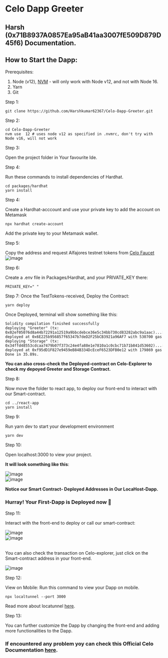 # Celo Dapp Greeter

## Harsh (0x71B8937A0857Ea95aB41aa3007fE509D879D45f6) Documentation.

## How to Start the Dapp:

Prerequisites:

1. Node (v12), [NVM](https://github.com/nvm-sh/nvm) - will only work with Node v12, and not with Node 16.
2. Yarn
3. Git

Step 1:

```shell
git clone https://github.com/Harshkumar62367/Celo-Dapp-Greeter.git
```

Step 2:

```shell
cd Celo-Dapp-Greeter
nvm use  12 # uses node v12 as specified in .nvmrc, don't try with Node v16, will not work
```

Step 3:

Open the project folder in Your favourite Ide.

Step 4:

Run these commands to install dependencies of Hardhat.

```shell
cd packages/hardhat
yarn install
```

Step 4:

Create a Hardhat-acccount and use your private key to add the account on Metamask

```shell
npx hardhat create-account
```
Add the private key to your Metamask wallet.

Step 5:

Copy the address and request Alfajores testnet tokens from [Celo Faucet](https://celo.org/developers/faucet) 
![image](https://user-images.githubusercontent.com/72465090/200105770-b90280ef-0731-40a3-a451-d542f2147ba7.png)

Step 6:

Create a .env file in Packages/Hardhat, and your PRIVATE_KEY there:

```shell
PRIVATE_KEY=" "
```

Step 7:
Once the TestTokens-received, Deploy the Contract:

```shell
yarn deploy
```

Once Deployed, terminal will show something like this:

```shell
Solidity compilation finished successfully
deploying "Greeter" (tx: 0x02ef05076d8a44b72291a12519a9bbcdebce36e5c34bb730cd83282abc9a1aac)...: deployed at 0x6E225b956857f65347b7deD2F25bCB3921a96AF7 with 530700 gas
deploying "Storage" (tx: 0x34ffd48553cdcaa7479b07f373c24e4fa88e1e7810a1c0cbc71b71b841d53602)...: deployed at 0xf95dD1F827e9459eB84B334DcEceF6523DFB0e12 with 179869 gas
Done in 35.89s.
```

<strong>You can also cross-check the Deployed-contract on Celo-Explorer to check my depoyed Greeter and Storage Contract.</strong>

Step 8:

Now move the folder to react app, to deploy our front-end to interact with our Smart-contract.

```shell
cd ../react-app
yarn install
```

Step 9:

Run yarn dev to start your development environment

```shell
yarn dev
```

Step 10:

Open localhost:3000 to view your project.

<b> It will look something like this</b>:

![image](https://user-images.githubusercontent.com/72465090/200106239-4445a134-7dce-4e88-8235-826bc745eb3b.png)
<br>
![image](https://user-images.githubusercontent.com/72465090/200106247-06964e8e-d913-4b52-b990-b66b04dc5cf3.png)

<strong> Notice our Smart Contract- Deployed Addresses in Our LocaHost-Dapp. </strong>

### Hurray! Your First-Dapp is Deployed now 🥳

Step 11:

Interact with the front-end to deploy or call our smart-contract:

![image](https://user-images.githubusercontent.com/72465090/200106583-7b349476-ab3b-4cea-bcaf-6eb9afbcd3b6.png)
<br>
![image](https://user-images.githubusercontent.com/72465090/200106609-3a8d28da-42b8-48d0-af79-1a85273eee68.png)
 
<br>
You can also check the transaction on Celo-explorer, just click on the Smart-contract address in your front-end.

![image](https://user-images.githubusercontent.com/72465090/200106670-e0d6853f-1703-486f-b599-d3e3162ea109.png)


Step 12:

View on Mobile: Run this command to view your Dapp on mobile.

```shell
npx localtunnel --port 3000
```

Read more about locatunnel [here](https://www.npmjs.com/package/localtunnel).

Step 13:

You can further customize the Dapp by changing the front-end and adding more functionalities to the Dapp.


### If encountered any problem yoy can check this Official Celo Documentation [here](https://developers.celo.org/build-celo-dapps-in-15-minutes-or-less-438ea954d0b1).

